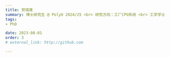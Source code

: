 ```yaml
---
title: 贺靖晟
summary: 博士研究生 @ PolyU 2024/25 <br> 研究方向：工厂CPU系统 <br> 工学学士 (电子科技大学) <br> 工学硕士 (电子科技大学)
tags:
- PhD

date: 2023-08-01
order: 3
# external_link: http://github.com

---
```

